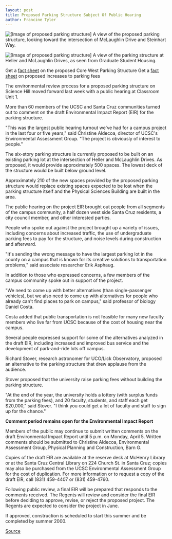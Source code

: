 ```yaml
---
layout: post
title: Proposed Parking Structure Subject Of Public Hearing
author: Francine Tyler
---
```


![\[Image of proposed parking structure\]][1] A view of the proposed parking structure, looking toward the intersection of McLaughlin Drive and Steinhart Way.

![\[Image of proposed parking structure\]][2] A view of the parking structure at Heller and McLaughlin Drives, as seen from Graduate Student Housing.

Get a [fact sheet][5] on the proposed Core West Parking Structure
Get a [fact sheet][6] on proposed increases to parking fees

The environmental review process for a proposed parking structure on Science Hill moved forward last week with a public hearing at Classroom Unit 1.

More than 60 members of the UCSC and Santa Cruz communities turned out to comment on the draft Environmental Impact Report (EIR) for the parking structure.

"This was the largest public hearing turnout we've had for a campus project in the last four or five years," said Christine Aldecoa, director of UCSC's Environmental Assessment Group. "The project is obviously of interest to people."

The six-story parking structure is currently proposed to be built on an existing parking lot at the intersection of Heller and McLaughlin Drives. As proposed, it would provide approximately 500 spaces. The lowest deck of the structure would be built below ground level.

Approximately 210 of the new spaces provided by the proposed parking structure would replace existing spaces expected to be lost when the parking structure itself and the Physical Sciences Building are built in the area.

The public hearing on the project EIR brought out people from all segments of the campus community, a half dozen west side Santa Cruz residents, a city council member, and other interested parties.

People who spoke out against the project brought up a variety of issues, including concerns about increased traffic, the use of undergraduate parking fees to pay for the structure, and noise levels during construction and afterward.

"It's sending the wrong message to have the largest parking lot in the county on a campus that is known for its creative solutions to transportation problems," said associate researcher Erik Asphaug.

In addition to those who expressed concerns, a few members of the campus community spoke out in support of the project.

"We need to come up with better alternatives (than single-passenger vehicles), but we also need to come up with alternatives for people who already can't find places to park on campus," said professor of biology Daniel Costa.

Costa added that public transportation is not feasible for many new faculty members who live far from UCSC because of the cost of housing near the campus.

Several people expressed support for some of the alternatives analyzed in the draft EIR, including increased and improved bus service and the development of park-and-ride lots off campus.

Richard Stover, research astronomer for UCO/Lick Observatory, proposed an alternative to the parking structure that drew applause from the audience.

Stover proposed that the university raise parking fees without building the parking structure.

"At the end of the year, the university holds a lottery (with surplus funds from the parking fees), and 20 faculty, students, and staff each get $20,000," said Stover. "I think you could get a lot of faculty and staff to sign up for the chance."

**Comment period remains open for the Environmental Impact Report**

Members of the public may continue to submit written comments on the draft Environmental Impact Report until 5 p.m. on Monday, April 5. Written comments should be submitted to Christine Aldecoa, Environmental Assessment Group, Physical Planning and Construction, Barn G.

Copies of the draft EIR are available at the reserve desk at McHenry Library or at the Santa Cruz Central Library on 224 Church St. in Santa Cruz; copies may also be purchased from the UCSC Environmental Assessment Group for the cost of duplication. For more information or to request a copy of the draft EIR, call (831) 459-4407 or (831) 459-4760.

Following public review, a final EIR will be prepared that responds to the comments received. The Regents will review and consider the final EIR before deciding to approve, revise, or reject the proposed project. The Regents are expected to consider the project in June.

If approved, construction is scheduled to start this summer and be completed by summer 2000.

[1]: http://www1.ucsc.edu/oncampus/currents/98-99/art/parking1.99-03-15.jpg
[2]: http://www1.ucsc.edu/oncampus/currents/98-99/art/parking3.99-03-15.jpg
[5]: parking.structure.pdf
[6]: parking.rates.pdf

[Source](http://www1.ucsc.edu/oncampus/currents/98-99/03-15/parking.htm "Permalink to Environmental review of parking structure: 03-15-99")
